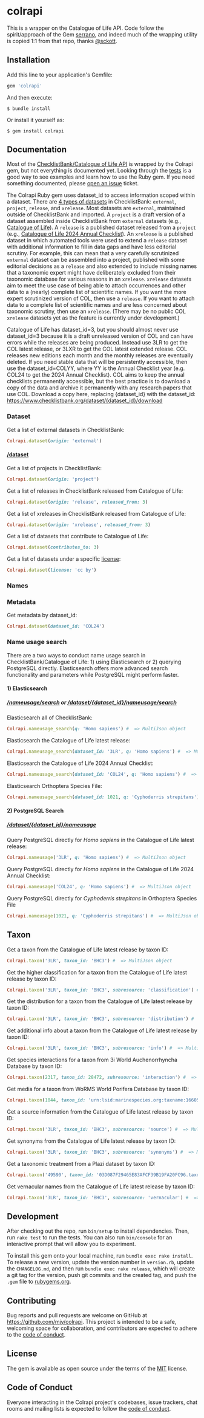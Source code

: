 # colrapi

This is a wrapper on the Catalogue of Life API. Code follow the spirit/approach of the Gem [serrano](https://github.com/sckott/serrano), and indeed much of the wrapping utility is copied 1:1 from that repo, thanks [@sckott](https://github.com/sckott).

## Installation

Add this line to your application's Gemfile:

```ruby
gem 'colrapi'
```

And then execute:

    $ bundle install

Or install it yourself as:

    $ gem install colrapi


## Documentation

Most of the [ChecklistBank/Catalogue of Life API](https://api.checklistbank.org) is wrapped by the Colrapi gem, but not everything is documented yet. Looking through the [tests](https://github.com/SpeciesFileGroup/colrapi/tree/main/test) is a good way to see examples and learn how to use the Ruby gem. If you need something documented, please [open an issue](https://github.com/SpeciesFileGroup/colrapi/issues/new) ticket.

The Colrapi Ruby gem uses dataset_id to access information scoped within a dataset. There are [4 types of datasets](https://api.checklistbank.org/vocab/datasetorigin) in ChecklistBank: `external`, `project`, `release`, and `xrelease`. Most datasets are `external`, maintained outside of ChecklistBank and imported. A `project` is a draft version of a dataset assembled inside ChecklistBank from `external` datasets (e.g., [Catalogue of Life](https://www.checklistbank.org/dataset/3/about)). A `release` is a published dataset released from a `project` (e.g., [Catalogue of Life 2024 Annual Checklist](https://www.checklistbank.org/dataset/COL24/about)). An `xrelease` is a published dataset in which automated tools were used to extend a `release` dataset with additional information to fill in data gaps and have less editorial scrutiny. For example, this can mean that a very carefully scrutinized `external` dataset can be assembled into a project, published with some editorial decisions as a `release` and also extended to include missing names that a taxonomic expert might have deliberately excluded from their taxonomic database for various reasons in an `xrelease`. `xrelease` datasets aim to meet the use case of being able to attach occurrences and other data to a (nearly) complete list of scientific names. If you want the more expert scrutinized version of COL, then use a `release`. If you want to attach data to a complete list of scientific names and are less concerned about taxonomic scrutiny, then use an `xrelease`. (There may be no public COL `xrelease` datasets yet as the feature is currently under development.)

Catalogue of Life has dataset_id=3, but you should almost never use dataset_id=3 because it is a draft unreleased version of COL and can have errors while the releases are being produced. Instead use 3LR to get the COL latest release, or 3LXR to get the COL latest extended release. COL releases new editions each month and the monthly releases are eventually deleted. If you need stable data that will be persistently accessible, then use the dataset_id=COLYY, where YY is the Annual Checklist year (e.g. COL24 to get the 2024 Annual Checklist). COL aims to keep the annual checklists permanently accessible, but the best practice is to download a copy of the data and archive it permanently with any research papers that use COL. Download a copy here, replacing {dataset_id} with the dataset_id: https://www.checklistbank.org/dataset/{dataset_id}/download

### Dataset

Get a list of external datasets in ChecklistBank:
```ruby
Colrapi.dataset(origin: 'external')
```

#### [/dataset](http://api.checklistbank.org/#/default/search)
Get a list of projects in ChecklistBank:
```ruby
Colrapi.dataset(origin: 'project')
```

Get a list of releases in ChecklistBank released from Catalogue of Life:
```ruby
Colrapi.dataset(origin: 'release', released_from: 3)
```

Get a list of xreleases in ChecklistBank released from Catalogue of Life:
```ruby
Colrapi.dataset(origin: 'xrelease', released_from: 3)
```

Get a list of datasets that contribute to Catalogue of Life:
```ruby
Colrapi.dataset(contributes_to: 3)
```

Get a list of datasets under a specific [license](https://api.checklistbank.org/vocab/license):
```ruby
Colrapi.dataset(license: 'cc by')
```

### Names




### Metadata

Get metadata by dataset_id:
```ruby
Colrapi.dataset(dataset_id: 'COL24')
```


### Name usage search

There are a two ways to conduct name usage search in ChecklistBank/Catalogue of Life: 1) using Elasticsearch or 2) querying PostgreSQL directly. Elasticsearch offers more advanced search functionality and parameters while PostgreSQL might perform faster.

#### 1) Elasticsearch 
##### [/nameusage/search](http://api.checklistbank.org/#/default/search_4) or [/dataset/{dataset_id}/nameusage/search](http://api.checklistbank.org/#/default/searchDataset)

Elasticsearch all of ChecklistBank:
```ruby
Colrapi.nameusage_search(q: 'Homo sapiens') #  => MultiJson object
```

Elasticsearch the Catalogue of Life latest release:
```ruby
Colrapi.nameusage_search(dataset_id: '3LR', q: 'Homo sapiens') #  => MultiJson object
```

Elasticsearch the Catalogue of Life 2024 Annual Checklist:
```ruby
Colrapi.nameusage_search(dataset_id: 'COL24', q: 'Homo sapiens') #  => MultiJson object
```

Elasticsearch Orthoptera Species File:
```ruby
Colrapi.nameusage_search(dataset_id: 1021, q: 'Cyphoderris strepitans') #  => MultiJson object
```

#### 2) PostgreSQL Search
##### [/dataset/{dataset_id}/nameusage](https://api.checklistbank.org/#/default/list_3)
Query PostgreSQL directly for *Homo sapiens* in the Catalogue of Life latest release:
```ruby
Colrapi.nameusage('3LR', q: 'Homo sapiens') #  => MultiJson object
```

Query PostgreSQL directly for *Homo sapiens* in the Catalogue of Life 2024 Annual Checklist:
```ruby
Colrapi.nameusage('COL24', q: 'Homo sapiens') #  => MultiJson object
```

Query PostgreSQL directly for *Cyphoderris strepitans* in Orthoptera Species File
```ruby
Colrapi.nameusage(1021, q: 'Cyphoderris strepitans') #  => MultiJson object
```

## Taxon
Get a taxon from the Catalogue of Life latest release by taxon ID:
```ruby
Colrapi.taxon('3LR', taxon_id: 'BHC3') #  => MultiJson object
```

Get the higher classification for a taxon from the Catalogue of Life latest release by taxon ID:
```ruby
Colrapi.taxon('3LR', taxon_id: 'BHC3', subresource: 'classification') #  => MultiJson object
```

Get the distribution for a taxon from the Catalogue of Life latest release by taxon ID:
```ruby
Colrapi.taxon('3LR', taxon_id: 'BHC3', subresource: 'distribution') #  => MultiJson object
```

Get additional info about a taxon from the Catalogue of Life latest release by taxon ID:
```ruby
Colrapi.taxon('3LR', taxon_id: 'BHC3', subresource: 'info') #  => MultiJson object
```

Get species interactions for a taxon from 3i World Auchenorrhyncha Database by taxon ID:
```ruby
Colrapi.taxon(2317, taxon_id: 28472, subresource: 'interaction') #  => MultiJson object
```

Get media for a taxon from WoRMS World Porifera Database by taxon ID:
```ruby
Colrapi.taxon(1044, taxon_id: 'urn:lsid:marinespecies.org:taxname:166055', subresource: 'media') #  => MultiJson object
```

Get a source information from the Catalogue of Life latest release by taxon ID:
```ruby
Colrapi.taxon('3LR', taxon_id: 'BHC3', subresource: 'source') #  => MultiJson object
```

Get synonyms from the Catalogue of Life latest release by taxon ID:
```ruby
Colrapi.taxon('3LR', taxon_id: 'BHC3', subresource: 'synonyms') #  => MultiJson object
```

Get a taxonomic treatment from a Plazi dataset by taxon ID:
```ruby
Colrapi.taxon('49590', taxon_id: '03D087F29465E83AFCF39B19FA20FC96.taxon', subresource: 'treatment') #  => MultiJson object
```

Get vernacular names from the Catalogue of Life latest release by taxon ID:
```ruby
Colrapi.taxon('3LR', taxon_id: 'BHC3', subresource: 'vernacular') #  => MultiJson object
```

## Development

After checking out the repo, run `bin/setup` to install dependencies. Then, run `rake test` to run the tests. You can also run `bin/console` for an interactive prompt that will allow you to experiment.

To install this gem onto your local machine, run `bundle exec rake install`. To release a new version, update the version number in `version.rb`, update the `CHANGELOG.md`, and then run `bundle exec rake release`, which will create a git tag for the version, push git commits and the created tag, and push the `.gem` file to [rubygems.org](https://rubygems.org).

## Contributing

Bug reports and pull requests are welcome on GitHub at https://github.com/mjy/colrapi. This project is intended to be a safe, welcoming space for collaboration, and contributors are expected to adhere to the [code of conduct](https://github.com/species_file_group/colrapi/blob/main/CODE_OF_CONDUCT.md).

## License

The gem is available as open source under the terms of the [MIT](https://opensource.org/licenses/MIT) license.

## Code of Conduct

Everyone interacting in the Colrapi project's codebases, issue trackers, chat rooms and mailing lists is expected to follow the [code of conduct](https://github.com/species_file_group/colrapi/blob/main/CODE_OF_CONDUCT.md).
